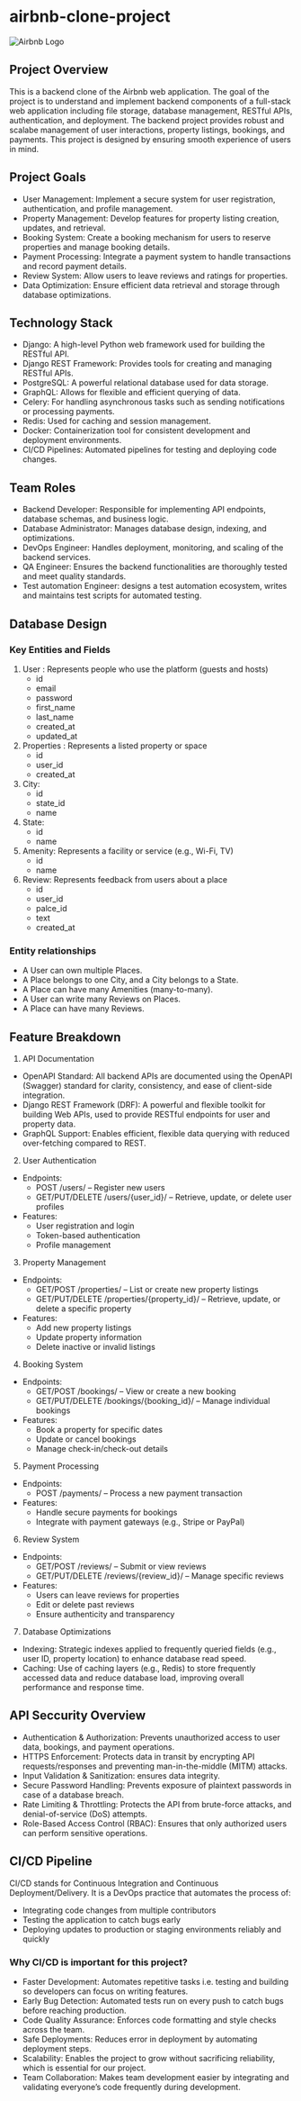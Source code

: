 # airbnb-clone-project


![Airbnb Logo](https://upload.wikimedia.org/wikipedia/commons/6/69/Airbnb_Logo_Bélo.svg)

##  Project Overview

This is a backend clone of the Airbnb web application. The goal of the project is to understand and implement backend components of a full-stack web application including file storage, database management, RESTful APIs, authentication, and deployment. The backend project provides robust and scalabe management of user interactions, property listings, bookings, and payments. This project is designed by ensuring smooth experience of users in mind.

## Project Goals

- User Management: Implement a secure system for user registration, authentication, and profile management.
- Property Management: Develop features for property listing creation, updates, and retrieval.
- Booking System: Create a booking mechanism for users to reserve properties and manage booking details.
- Payment Processing: Integrate a payment system to handle transactions and record payment details.
- Review System: Allow users to leave reviews and ratings for properties.
- Data Optimization: Ensure efficient data retrieval and storage through database optimizations.

## Technology Stack

- Django: A high-level Python web framework used for building the RESTful API.
- Django REST Framework: Provides tools for creating and managing RESTful APIs.
- PostgreSQL: A powerful relational database used for data storage.
- GraphQL: Allows for flexible and efficient querying of data.
- Celery: For handling asynchronous tasks such as sending notifications or processing payments.
- Redis: Used for caching and session management.
- Docker: Containerization tool for consistent development and deployment environments.
- CI/CD Pipelines: Automated pipelines for testing and deploying code changes.

## Team Roles

- Backend Developer: Responsible for implementing API endpoints, database schemas, and business logic.
- Database Administrator: Manages database design, indexing, and optimizations.
- DevOps Engineer: Handles deployment, monitoring, and scaling of the backend services.
- QA Engineer: Ensures the backend functionalities are thoroughly tested and meet quality standards.
- Test automation Engineer: designs a test automation ecosystem, writes and maintains test scripts for automated testing.

## Database Design

### Key Entities and Fields

1. User : Represents people who use the platform (guests and hosts)
   - id
   - email
   - password
   - first_name
   - last_name
   - created_at
   - updated_at
2. Properties : Represents a listed property or space
   - id
   - user_id
   - created_at
3. City:
   - id
   - state_id
   - name
4. State:
   - id
   - name
5. Amenity: Represents a facility or service (e.g., Wi-Fi, TV)
   - id
   - name 
6. Review: Represents feedback from users about a place
   - id
   - user_id
   - palce_id
   - text
   - created_at

### Entity relationships

- A User can own multiple Places.
- A Place belongs to one City, and a City belongs to a State.
- A Place can have many Amenities (many-to-many).
- A User can write many Reviews on Places.
- A Place can have many Reviews.

## Feature Breakdown

1. API Documentation
- OpenAPI Standard: All backend APIs are documented using the OpenAPI (Swagger) standard for clarity, consistency, and ease of client-side integration.
- Django REST Framework (DRF): A powerful and flexible toolkit for building Web APIs, used to provide RESTful endpoints for user and property data.
- GraphQL Support: Enables efficient, flexible data querying with reduced over-fetching compared to REST.

2.  User Authentication
- Endpoints:
   - POST /users/ – Register new users
   - GET/PUT/DELETE /users/{user_id}/ – Retrieve, update, or delete user profiles
- Features:
   - User registration and login
   - Token-based authentication
   - Profile management

3. Property Management
- Endpoints:
   - GET/POST /properties/ – List or create new property listings
   - GET/PUT/DELETE /properties/{property_id}/ – Retrieve, update, or delete a specific property
- Features:
   - Add new property listings
   - Update property information
   - Delete inactive or invalid listings

4.  Booking System
- Endpoints:
   - GET/POST /bookings/ – View or create a new booking
   - GET/PUT/DELETE /bookings/{booking_id}/ – Manage individual bookings
- Features:
   - Book a property for specific dates
   - Update or cancel bookings
   - Manage check-in/check-out details

5. Payment Processing
- Endpoints:
   - POST /payments/ – Process a new payment transaction
- Features:
   - Handle secure payments for bookings
   - Integrate with payment gateways (e.g., Stripe or PayPal)

6. Review System
- Endpoints:
   - GET/POST /reviews/ – Submit or view reviews
   - GET/PUT/DELETE /reviews/{review_id}/ – Manage specific reviews
- Features:
   - Users can leave reviews for properties
   - Edit or delete past reviews
   - Ensure authenticity and transparency

 7. Database Optimizations
- Indexing: Strategic indexes applied to frequently queried fields (e.g., user ID, property location) to enhance database read speed.
- Caching: Use of caching layers (e.g., Redis) to store frequently accessed data and reduce database load, improving overall performance and response time.

## API Seccurity Overview

- Authentication & Authorization: Prevents unauthorized access to user data, bookings, and payment operations.
- HTTPS Enforcement: Protects data in transit by encrypting API requests/responses and preventing man-in-the-middle (MITM) attacks.
- Input Validation & Sanitization: ensures data integrity.
- Secure Password Handling: Prevents exposure of plaintext passwords in case of a database breach.
- Rate Limiting & Throttling: Protects the API from brute-force attacks, and denial-of-service (DoS) attempts.
- Role-Based Access Control (RBAC): Ensures that only authorized users can perform sensitive operations.

## CI/CD Pipeline

CI/CD stands for Continuous Integration and Continuous Deployment/Delivery. It is a DevOps practice that automates the process of:
- Integrating code changes from multiple contributors
- Testing the application to catch bugs early
- Deploying updates to production or staging environments reliably and quickly

### Why CI/CD is important for this project?
- Faster Development: Automates repetitive tasks i.e. testing and building so developers can focus on writing features.
- Early Bug Detection: Automated tests run on every push to catch bugs before reaching production.
- Code Quality Assurance: Enforces code formatting and style checks across the team.
- Safe Deployments: Reduces error in deployment by automating deployment steps.
- Scalability:	Enables the project to grow without sacrificing reliability, which is essential for our project.
- Team Collaboration: Makes team development easier by integrating and validating everyone’s code frequently during development.







